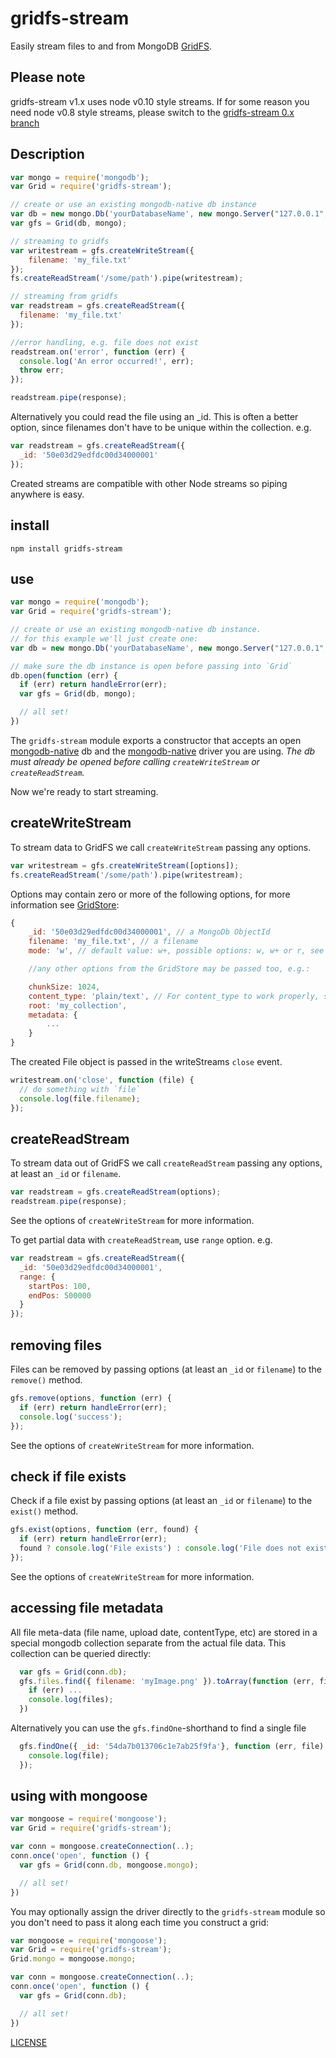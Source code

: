 # gridfs-stream

Easily stream files to and from MongoDB [GridFS](http://www.mongodb.org/display/DOCS/GridFS).

## Please note

gridfs-stream v1.x uses node v0.10 style streams. If for some reason you need node v0.8 style streams, please switch to the [gridfs-stream 0.x branch](https://github.com/aheckmann/gridfs-stream/tree/0.x)

## Description 

```js
var mongo = require('mongodb');
var Grid = require('gridfs-stream');

// create or use an existing mongodb-native db instance
var db = new mongo.Db('yourDatabaseName', new mongo.Server("127.0.0.1", 27017));
var gfs = Grid(db, mongo);

// streaming to gridfs
var writestream = gfs.createWriteStream({
    filename: 'my_file.txt'
});
fs.createReadStream('/some/path').pipe(writestream);

// streaming from gridfs
var readstream = gfs.createReadStream({
  filename: 'my_file.txt'
});

//error handling, e.g. file does not exist
readstream.on('error', function (err) {
  console.log('An error occurred!', err);
  throw err;
});

readstream.pipe(response);
```

Alternatively you could read the file using an _id. This is often a better option, since filenames don't have to be unique within the collection. e.g.

```js
var readstream = gfs.createReadStream({
  _id: '50e03d29edfdc00d34000001'
});

```

Created streams are compatible with other Node streams so piping anywhere is easy.

## install

```
npm install gridfs-stream
```

## use

```js
var mongo = require('mongodb');
var Grid = require('gridfs-stream');

// create or use an existing mongodb-native db instance.
// for this example we'll just create one:
var db = new mongo.Db('yourDatabaseName', new mongo.Server("127.0.0.1", 27017));

// make sure the db instance is open before passing into `Grid`
db.open(function (err) {
  if (err) return handleError(err);
  var gfs = Grid(db, mongo);

  // all set!
})
```

The `gridfs-stream` module exports a constructor that accepts an open [mongodb-native](https://github.com/mongodb/node-mongodb-native/) db and the [mongodb-native](https://github.com/mongodb/node-mongodb-native/) driver you are using. _The db must already be opened before calling `createWriteStream` or `createReadStream`._

Now we're ready to start streaming.

## createWriteStream

To stream data to GridFS we call `createWriteStream` passing any options.

```js
var writestream = gfs.createWriteStream([options]);
fs.createReadStream('/some/path').pipe(writestream);
```

Options may contain zero or more of the following options, for more information see [GridStore](http://mongodb.github.com/node-mongodb-native/api-generated/gridstore.html):
```js
{
    _id: '50e03d29edfdc00d34000001', // a MongoDb ObjectId
    filename: 'my_file.txt', // a filename
    mode: 'w', // default value: w+, possible options: w, w+ or r, see [GridStore](http://mongodb.github.com/node-mongodb-native/api-generated/gridstore.html)

    //any other options from the GridStore may be passed too, e.g.:

    chunkSize: 1024, 
    content_type: 'plain/text', // For content_type to work properly, set "mode"-option to "w" too!
    root: 'my_collection',
    metadata: {
        ...
    }
}
```

The created File object is passed in the writeStreams `close` event.

```js
writestream.on('close', function (file) {
  // do something with `file`
  console.log(file.filename);
});
```

## createReadStream

To stream data out of GridFS we call `createReadStream` passing any options, at least an `_id` or `filename`.

```js
var readstream = gfs.createReadStream(options);
readstream.pipe(response);
```

See the options of `createWriteStream` for more information.

To get partial data with `createReadStream`, use `range` option. e.g.
```js
var readstream = gfs.createReadStream({
  _id: '50e03d29edfdc00d34000001',
  range: {
    startPos: 100,
    endPos: 500000
  }
});
```

## removing files

Files can be removed by passing options (at least an `_id` or `filename`) to the `remove()` method.

```js
gfs.remove(options, function (err) {
  if (err) return handleError(err);
  console.log('success');
});
```

See the options of `createWriteStream` for more information.

## check if file exists

Check if a file exist by passing options (at least an `_id` or `filename`) to the `exist()` method.

```js
gfs.exist(options, function (err, found) {
  if (err) return handleError(err);
  found ? console.log('File exists') : console.log('File does not exist');
});
```

See the options of `createWriteStream` for more information.

## accessing file metadata

All file meta-data (file name, upload date, contentType, etc) are stored in a special mongodb collection separate from the actual file data. This collection can be queried directly:

```js
  var gfs = Grid(conn.db);
  gfs.files.find({ filename: 'myImage.png' }).toArray(function (err, files) {
    if (err) ...
    console.log(files);
  })
```

Alternatively you can use the ```gfs.findOne```-shorthand to find a single file

```js
  gfs.findOne({ _id: '54da7b013706c1e7ab25f9fa'}, function (err, file) {
    console.log(file);
  });
```

## using with mongoose

```js
var mongoose = require('mongoose');
var Grid = require('gridfs-stream');

var conn = mongoose.createConnection(..);
conn.once('open', function () {
  var gfs = Grid(conn.db, mongoose.mongo);

  // all set!
})
```

You may optionally assign the driver directly to the `gridfs-stream` module so you don't need to pass it along each time you construct a grid:

```js
var mongoose = require('mongoose');
var Grid = require('gridfs-stream');
Grid.mongo = mongoose.mongo;

var conn = mongoose.createConnection(..);
conn.once('open', function () {
  var gfs = Grid(conn.db);

  // all set!
})
```

[LICENSE](https://github.com/aheckmann/gridfs-stream/blob/master/LICENSE)
